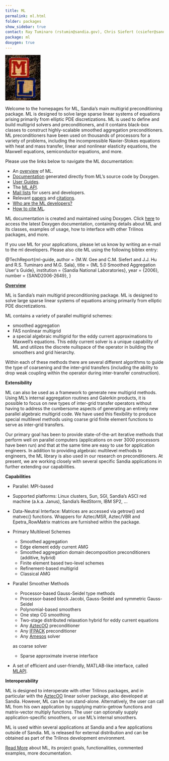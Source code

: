 ```yaml
---
title: ML
permalink: ml.html
folder: packages
show_sidebar: true
contact: Ray Tuminaro (rstumin@sandia.gov), Chris Siefert (csiefer@sandia.gov), and Jonathan Hu (jhu@sandia.gov)
package: ml
doxygen: true
---
```


![ML](images/ml.jpg)

Welcome to the homepages for ML, Sandia’s main multigrid preconditioning package. ML is designed to solve large sparse linear systems of equations arising primarily from elliptic PDE discretizations. ML is used to define and build multigrid solvers and preconditioners, and it contains black-box classes to construct highly-scalable smoothed aggregation preconditioners. ML preconditioners have been used on thousands of processors for a variety of problems, including the incompressible Navier-Stokes equations with heat and mass transfer, linear and nonlinear elasticity equations, the Maxwell equations, semiconductor equations, and more.

Please use the links below to navigate the ML documentation:

*   An [overview](#ml-overview) of ML.
*   [Documentation](http://trilinos.org/docs/dev/packages/ml/doc/html/index.html) generated directly from ML’s source code by Doxygen.
*   [User Guides](ml-publications.html#ml-user-guides "ML Publications").
*   The [ML API](ml_api.html).
*   [Mail lists](http://trilinos.org/oldsite/packages/ml/mail_lists.html) for users and developers.
*   Relevant [papers](ml-publications.html "ML Publications") and [citations](ml_citations.html "ML Citations").
*   [Who are the ML developers?](http://trilinos.org/oldsite/packages/ml/team.html)
*   [How to cite ML](ml_citations.html).

ML documentation is created and maintained using Doxygen. Click [here](http://trilinos.sandia.gov/packages/ml/doxygen/development/inline/index.html) to access the latest Doxygen documentation, containing details about ML and its classes, examples of usage, how to interface with other Trilinos packages, and more.
 
If you use ML for your applications, please let us know by writing an e-mail to the ml developers. Please also cite ML using the following bibtex entry:

@TechReport{ml-guide,
    author      =  {M.W. Gee and C.M. Siefert and J.J. Hu and R.S. Tuminaro and M.G. Sala},
    title       =  {ML 5.0 Smoothed Aggregation User's Guide},
    institution =  {Sandia National Laboratories},
    year        =  {2006},
    number      =  {SAND2006-2649},
}

<a name="ml-overview"></a><span style="text-decoration: underline;">**Overview**</span>

ML is Sandia’s main multigrid preconditioning package. ML is designed to solve large sparse linear systems of equations arising primarily from elliptic PDE discretizations.

ML contains a variety of parallel multigrid schemes:

*   smoothed aggregation
*   FAS nonlinear multigrid
*   a special algebraic multigrid for the eddy current approximations to Maxwell’s equations. This eddy current solver is a unique capability of ML and utilizes the discrete nullspace of the operator in building the smoothers and grid hierarchy.

Within each of these methods there are several different algorithms to guide the type of coarsening and the inter-grid transfers (including the ability to drop weak coupling within the operator during inter-transfer construction).

**Extensibility**

ML can also be used as a framework to generate new multigrid methods. Using ML’s internal aggregation routines and Galerkin products, it is possible to focus on new types of inter-grid transfer operators without having to address the cumbersome aspects of generating an entirely new parallel algebraic multigrid code. We have used this flexibility to produce special multilevel methods using coarse grid finite element functions to serve as inter-grid transfers.

Our primary goal has been to provide state-of-the-art iterative methods that perform well on parallel computers (applications on over 3000 processors have been run) and that at the same time are easy to use for application engineers. In addition to providing algebraic multilevel methods to engineers, the ML library is also used in our research on preconditioners. At present, we are working closely with several specific Sandia applications in further extending our capabilities.

**Capabilities**

*   Parallel: MPI-based
*   Supported platforms: Linux clusters, Sun, SGI, Sandia’s ASCI red machine (a.k.a. Janus), Sandia’s RedStorm, IBM SP2, …
*   Data-Neutral Interface: Matrices are accessed via getrow() and matvec() functions. Wrappers for Aztec/MSR, Aztec/VBR and Epetra_RowMatrix matrices are furnished within the package.
*   Primary Multilevel Schemes
    *   Smoothed aggregation
    *   Edge element eddy current AMG
    *   Smoothed aggregation domain decomposition preconditioners (additive, hybrid)
    *   Finite element based two-level schemes
    *   Refinement-based multigrid
    *   Classical AMG
*   Parallel Smoother Methods

    *   Processor-based Gauss-Seidel type methods
    *   Processor-based block Jacobi, Gauss-Seidel and symmetric Gauss-Seidel
    *   Polynomial-based smoothers
    *   One step CG smoothing
    *   Two-stage distributed relaxation hybrid for eddy current equations
    *   Any [AztecOO](aztecoo.html) preconditioner
    *   Any [IFPACK](ifpack.html) preconditioner
    *   Any [Amesos](amesos.html) solver

    as coarse solver

    *   Sparse approximate inverse interface
*   A set of efficient and user-friendly, MATLAB-like interface, called [MLAPI](ml_api.html).

**Interoperability**

ML is designed to interoperate with other Trilinos packages, and in particular with the [AztecOO](aztecoo.html) linear solver package, also developed at Sandia. However, ML can be run stand-alone. Alternatively, the user can call ML from his own application by supplying matrix-getrow functions and matrix-vector multiply functions. The user can optionally supply application-specific smoothers, or use ML’s internal smoothers.

ML is used within several applications at Sandia and a few applications outside of Sandia. ML is released for external distribution and can be obtained as part of the Trilinos development environment.

[Read More](http://trilinos.org/docs/dev/packages/ml/doc/html/index.html) about ML, its project goals, functionalities, commented examples, more documentation.